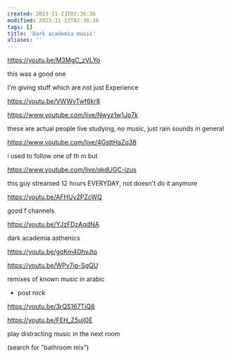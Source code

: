 ```yaml
---
created: 2023-11-23T02:36:36
modified: 2023-11-23T02:36:36
tags: []
title: 'Dark academia music'
aliases: ''
---
```



https://youtu.be/M3MgC_zVLYo

this was a good one

I'm giving stuff which are not just Experience

https://youtu.be/VWWvTwf6kr8

https://www.youtube.com/live/Nwyz1w1Jp7k

these are actual people live studying, no music, just rain sounds in general

https://www.youtube.com/live/4GsttHaZq38

i used to follow one of th m but

https://www.youtube.com/live/qkdUGC-izus

this guy streamed 12 hours EVERYDAY, not doesn't do it anymore

https://youtu.be/AFHUv2PZcWQ

good f
channels

https://youtu.be/YJzFDzAqdNA

dark academia asthenics

https://youtu.be/goKm4DhvJto

https://youtu.be/WPv7ip-SgQU

remixes of known music in arabic
- post rock

https://youtu.be/3rQS167TiQ8

https://youtu.be/FEH_Z5ujl0E

play distracting music in the next room

(search for "bathroom mix")